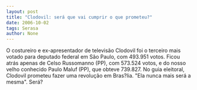 ```yaml
---
layout: post
title: "Clodovil: será que vai cumprir o que prometeu?"
date: 2006-10-02
tags: Serasa
author: None
---
```

O&nbsp;costureiro e ex-apresentador de televisão Clodovil foi o terceiro mais votado para deputado federal em São Paulo, com 493.951 votos.
Ficou atrás apenas de Celso Russomanno (PP), com 573.524 votos, e do nosso velho conhecido Paulo Maluf (PP), que obteve 739.827.
No guia eleitoral, Clodovil prometeu fazer uma revolução em Bras?lia. \"Ela nunca mais será a mesma\". Será?

 